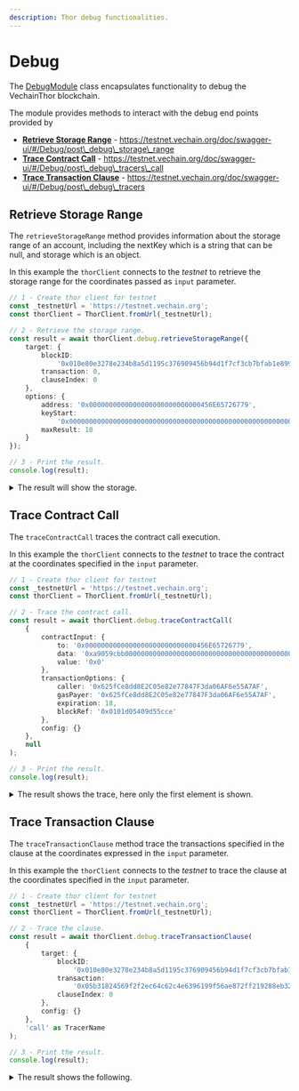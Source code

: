 ```yaml
---
description: Thor debug functionalities.
---
```


# Debug

The [DebugModule](https://github.com/vechain/vechain-docs/blob/main/developer-resources/sdks-and-providers/packages/network/src/thor-client/debug/debug-module.ts) class encapsulates functionality to debug the VechainThor blockchain.

The module provides methods to interact with the debug end points provided by

* [**Retrieve Storage Range**](debug.md#retrieve-storage-range) - https://testnet.vechain.org/doc/swagger-ui/#/Debug/post\_debug\_storage\_range
* [**Trace Contract Call**](debug.md#trace-contract-call) - https://testnet.vechain.org/doc/swagger-ui/#/Debug/post\_debug\_tracers\_call
* [**Trace Transaction Clause**](debug.md#trace-transaction-clause) - https://testnet.vechain.org/doc/swagger-ui/#/Debug/post\_debug\_tracers

## Retrieve Storage Range

The `retrieveStorageRange` method provides information about the storage range of an account, including the nextKey which is a string that can be null, and storage which is an object.

In this example the `thorClient` connects to the _testnet_ to retrieve the storage range for the coordinates passed as `input` parameter.

```typescript
// 1 - Create thor client for testnet
const _testnetUrl = 'https://testnet.vechain.org';
const thorClient = ThorClient.fromUrl(_testnetUrl);

// 2 - Retrieve the storage range.
const result = await thorClient.debug.retrieveStorageRange({
    target: {
        blockID:
            '0x010e80e3278e234b8a5d1195c376909456b94d1f7cf3cb7bfab1e8998dbcfa8f',
        transaction: 0,
        clauseIndex: 0
    },
    options: {
        address: '0x0000000000000000000000000000456E65726779',
        keyStart:
            '0x0000000000000000000000000000000000000000000000000000000000000000',
        maxResult: 10
    }
});

// 3 - Print the result.
console.log(result);
```

<details>

<summary>The result will show the storage.</summary>

```json
{
  storage: {
    '0x004f6609cc5d569ecfdbd606d943edc5d83a893186f2942aef5e133e356ed17c': {
      key: '0x9a92ca715ec8529b3ee4dbefd75e142176b92c3d93701808be4e36296718a5f3',
      value: '0x000000000000000000000000000000000000046ff5af2138c51ba45a80000000'
    },
    '0x0065bf3c383c7f05733ee6567e3a1201970bb5f4288d1bdb6d894167f8fc68dd': {
      key: '0xf3dfa1b3c541595cd415aef361e508553fc80af15b3e2e0d9a4e2408f2111ed8',
      value: '0xfffffffffffffffffffffffffffffffffffffffffffffe280bc404dc5470db3e'
    },
    '0x01783f86c9e29f37f3277ed5abb62353ef8baf304337e511f1b5edefc9756b23': {
      key: '0x01cfb1f8b52bdbeb1178ba8fc499479815330143d1acddb9c9d5686cd596ec24',
      value: '0x0000000000000000000000000000000000000010000000000000000000000000'
    },
    '0x0195180093382541d5396e797bd49250b1664fe8db68ff5c1d53ca95046f4549': {
      key: '0x3f4626c77582db20d0d690ce3ad9bfde8f9dd508c0212a187684678bd9dc397a',
      value: '0x000000000000000000000000000000000000000082eed4d8eb7286de6e540000'
    },
    '0x02631b1c9d1e3f1360c4c6ee00ea48161dc85a0e153a0a484429bbcef16e581e': {
      key: '0xc5e3f1ff368ddfee94124549ec19d8a50547b5cb0cc55ba72188b7159fb3ab3f',
      value: '0x00000000000000000000000000000000000000000052b7d2dcc80cd2e4000000'
    },
    '0x038658243306b2d07b512b04e6ddd4d70c49fd93969d71d51b0af7cf779d1c8f': {
      key: '0x87b232cdb2002f97b61df380acf088f13e5006543d63780567aa2b886c6a1a90',
      value: '0x00000000000000000000000000000000000000000052b7cd7100aea580f00000'
    },
    '0x03969104d4e5233e212c939a85ef26b8156e2fbb0485d6d751c677e854e9ba55': {
      key: '0xa887493a2b531915738a065a24263abae3722b9a8928a96c14c1f52a05964f23',
      value: '0x00000000000000000000000000000000000000000000003635c9adc5dea00000'
    },
    '0x04379cd040e82a999f53dba26500b68e4dd783b2039d723fe9e06edecfc8c9f1': {
      key: '0x831ade39167b84e87f89fd4cd0bcec5783d2281fe44d2bc6cb93daaff46d569e',
      value: '0x000000000000000000000000000000000000000000002a1b4ae1206dd9bd0000'
    },
    '0x0465f4b6f9fccdb2ad6f4eac8aa7731bfe4c78f6cf22f397b5ef10398d4d5771': {
      key: '0x5d56afd38de44f293bdce388b7d98120f55971a0f3a608797f1ddaced0f2b047',
      value: '0x00000000000000000000000000000000000000000052b7c8053950781de00000'
    },
    '0x04af8500fb85efaaa5f171ef60708fc306c474011fabb6fbafcb626f09661a01': {
      key: '0x136aee904ebcade77dc8d3c6e48a2365b1d9dff83f78eb90d2f6e5ef4a6466c6',
      value: '0x000000000000000000000000008ca1a3b5cbedeb0f1a0900000080845b322ac0'
    }
  },
  nextKey: '0x04e9569439bd218fce594dbd705b41f2afe6b6d8abcb9c5aaa5b1a52b7ab7cea'
}
```

</details>

## Trace Contract Call

The `traceContractCall` traces the contract call execution.

In this example the `thorClient` connects to the _testnet_ to trace the contract at the coordinates specified in the `input` parameter.

```typescript
// 1 - Create thor client for testnet
const _testnetUrl = 'https://testnet.vechain.org';
const thorClient = ThorClient.fromUrl(_testnetUrl);

// 2 - Trace the contract call.
const result = await thorClient.debug.traceContractCall(
    {
        contractInput: {
            to: '0x0000000000000000000000000000456E65726779',
            data: '0xa9059cbb0000000000000000000000000000000000000000000000000000456e65726779000000000000000000000000000000000000000000000004563918244f400000',
            value: '0x0'
        },
        transactionOptions: {
            caller: '0x625fCe8dd8E2C05e82e77847F3da06AF6e55A7AF',
            gasPayer: '0x625fCe8dd8E2C05e82e77847F3da06AF6e55A7AF',
            expiration: 18,
            blockRef: '0x0101d05409d55cce'
        },
        config: {}
    },
    null
);

// 3 - Print the result.
console.log(result);
```

<details>

<summary>The result shows the trace, here only the first element is shown.</summary>

```json
{
  gas: 0,
  failed: false,
  returnValue: '0000000000000000000000000000000000000000000000000000000000000001',
  structLogs: [
    {
      pc: 0,
      op: 'PUSH1',
      gas: 50000000,
      gasCost: 3,
      depth: 1,
      stack: []
    }
  ]
}
```

</details>

## Trace Transaction Clause

The `traceTransactionClause` method trace the transactions specified in the clause at the coordinates expressed in the `input` parameter.

In this example the `thorClient` connects to the _testnet_ to trace the clause at the coordinates specified in the `input` parameter.

```typescript
// 1 - Create thor client for testnet
const _testnetUrl = 'https://testnet.vechain.org';
const thorClient = ThorClient.fromUrl(_testnetUrl);

// 2 - Trace the clause.
const result = await thorClient.debug.traceTransactionClause(
    {
        target: {
            blockID:
                '0x010e80e3278e234b8a5d1195c376909456b94d1f7cf3cb7bfab1e8998dbcfa8f',
            transaction:
                '0x05b31824569f2f2ec64c62c4e6396199f56ae872ff219288eb3293b4a36e7b0f',
            clauseIndex: 0
        },
        config: {}
    },
    'call' as TracerName
);

// 3 - Print the result.
console.log(result);
```

<details>

<summary>The result shows the following.</summary>

```json
{
  from: '0x105199a26b10e55300cb71b46c5b5e867b7df427',
  gas: '0x8b92',
  gasUsed: '0x50fa',
  to: '0xaa854565401724f7061e0c366ca132c87c1e5f60',
  input: '0xf14fcbc800d770b9faa11ba944366f3e7a14c166f780ece542e557e0b7fe4870fcbe8dbe',
  value: '0x0',
  type: 'CALL'
}
```

</details>

